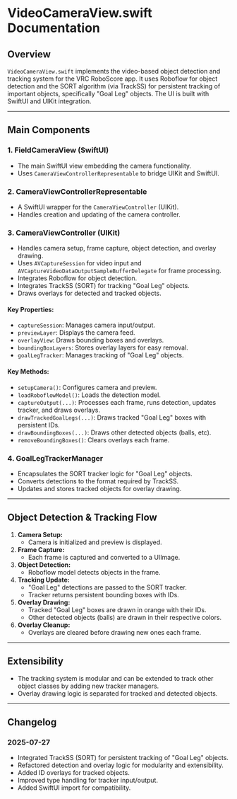 # VideoCameraView.swift Documentation

## Overview
`VideoCameraView.swift` implements the video-based object detection and tracking system for the VRC RoboScore app. It uses Roboflow for object detection and the SORT algorithm (via TrackSS) for persistent tracking of important objects, specifically "Goal Leg" objects. The UI is built with SwiftUI and UIKit integration.

---

## Main Components

### 1. FieldCameraView (SwiftUI)
- The main SwiftUI view embedding the camera functionality.
- Uses `CameraViewControllerRepresentable` to bridge UIKit and SwiftUI.

### 2. CameraViewControllerRepresentable
- A SwiftUI wrapper for the `CameraViewController` (UIKit).
- Handles creation and updating of the camera controller.

### 3. CameraViewController (UIKit)
- Handles camera setup, frame capture, object detection, and overlay drawing.
- Uses `AVCaptureSession` for video input and `AVCaptureVideoDataOutputSampleBufferDelegate` for frame processing.
- Integrates Roboflow for object detection.
- Integrates TrackSS (SORT) for tracking "Goal Leg" objects.
- Draws overlays for detected and tracked objects.

#### Key Properties:
- `captureSession`: Manages camera input/output.
- `previewLayer`: Displays the camera feed.
- `overlayView`: Draws bounding boxes and overlays.
- `boundingBoxLayers`: Stores overlay layers for easy removal.
- `goalLegTracker`: Manages tracking of "Goal Leg" objects.

#### Key Methods:
- `setupCamera()`: Configures camera and preview.
- `loadRoboflowModel()`: Loads the detection model.
- `captureOutput(...)`: Processes each frame, runs detection, updates tracker, and draws overlays.
- `drawTrackedGoalLegs(...)`: Draws tracked "Goal Leg" boxes with persistent IDs.
- `drawBoundingBoxes(...)`: Draws other detected objects (balls, etc).
- `removeBoundingBoxes()`: Clears overlays each frame.

### 4. GoalLegTrackerManager
- Encapsulates the SORT tracker logic for "Goal Leg" objects.
- Converts detections to the format required by TrackSS.
- Updates and stores tracked objects for overlay drawing.

---

## Object Detection & Tracking Flow
1. **Camera Setup:**
   - Camera is initialized and preview is displayed.
2. **Frame Capture:**
   - Each frame is captured and converted to a UIImage.
3. **Object Detection:**
   - Roboflow model detects objects in the frame.
4. **Tracking Update:**
   - "Goal Leg" detections are passed to the SORT tracker.
   - Tracker returns persistent bounding boxes with IDs.
5. **Overlay Drawing:**
   - Tracked "Goal Leg" boxes are drawn in orange with their IDs.
   - Other detected objects (balls) are drawn in their respective colors.
6. **Overlay Cleanup:**
   - Overlays are cleared before drawing new ones each frame.

---

## Extensibility
- The tracking system is modular and can be extended to track other object classes by adding new tracker managers.
- Overlay drawing logic is separated for tracked and detected objects.

---

## Changelog

### 2025-07-27
- Integrated TrackSS (SORT) for persistent tracking of "Goal Leg" objects.
- Refactored detection and overlay logic for modularity and extensibility.
- Added ID overlays for tracked objects.
- Improved type handling for tracker input/output.
- Added SwiftUI import for compatibility.

